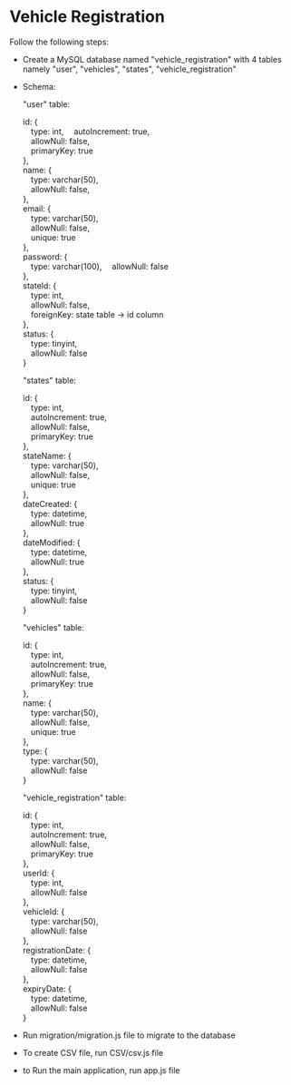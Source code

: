 # Vehicle Registration

Follow the following steps:

* Create a MySQL database named "vehicle_registration" with 4 tables namely "user", "vehicles", "states", "vehicle_registration"
* Schema:

  "user" table:

  id: {  
    &emsp;type: int, 
    &emsp;autoIncrement: true,  
    &emsp;allowNull: false,  
    &emsp;primaryKey: true  
  },  
  name: {  
    &emsp;type: varchar(50),  
    &emsp;allowNull: false,  
  },  
  email: {  
    &emsp;type: varchar(50),  
    &emsp;allowNull: false,  
    &emsp;unique: true  
  },  
  password: {  
    &emsp;type: varchar(100), 
    &emsp;allowNull: false  
  },  
  stateId: {  
    &emsp;type: int,  
    &emsp;allowNull: false,  
    &emsp;foreignKey: state table -> id column  
  },  
  status: {  
    &emsp;type: tinyint,  
    &emsp;allowNull: false  
  }  

  "states" table:  

  id: {  
    &emsp;type: int,  
    &emsp;autoIncrement: true,  
    &emsp;allowNull: false,  
    &emsp;primaryKey: true  
  },  
  stateName: {  
    &emsp;type: varchar(50),  
    &emsp;allowNull: false,  
    &emsp;unique: true  
  },  
  dateCreated: {  
    &emsp;type: datetime,  
    &emsp;allowNull: true  
  },  
  dateModified: {  
    &emsp;type: datetime,  
    &emsp;allowNull: true  
  },  
  status: {  
    &emsp;type: tinyint,  
    &emsp;allowNull: false  
  }  

  "vehicles" table:  

  id: {  
    &emsp;type: int,  
    &emsp;autoIncrement: true,  
    &emsp;allowNull: false,  
    &emsp;primaryKey: true  
  },  
  name: {  
    &emsp;type: varchar(50),  
    &emsp;allowNull: false,  
    &emsp;unique: true  
  },  
  type: {  
    &emsp;type: varchar(50),  
    &emsp;allowNull: false  
  }  

  "vehicle_registration" table:

  id: {  
    &emsp;type: int,  
    &emsp;autoIncrement: true,  
    &emsp;allowNull: false,  
    &emsp;primaryKey: true  
  },  
  userId: {  
    &emsp;type: int,  
    &emsp;allowNull: false  
  },  
  vehicleId: {  
    &emsp;type: varchar(50),  
    &emsp;allowNull: false  
  },  
  registrationDate: {  
    &emsp;type: datetime,  
    &emsp;allowNull: false  
  },  
  expiryDate: {  
    &emsp;type: datetime,  
    &emsp;allowNull: false  
  }  

* Run migration/migration.js file to migrate to the database
* To create CSV file, run CSV/csv.js file
* to Run the main application, run app.js file